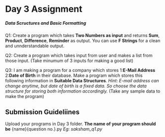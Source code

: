 <h1>Day 3 Assignment</h1>

<h5>Data Scructures and Basic Formatting</h5>

Q1: Create a program which takes <b>Two Numbers as input</b> and returns <b>Sum</b>, <b>Product</b>, <b>Difference</b>, <b>Reminder</b> as output. You can use <b>F Strings</b>
    for a clean and unnderstandable output.
    
Q2: Create a program which takes input from user and makes a list from those input. (Take minumum of 3 inputs for making a good list)

Q3: I am making a program for a company which stores 1:<b>E-Mail Address</b> 2:<b>Date of Birth</b> in their database. Make a program which stores this following information in
    <b>Suitable Data Structures</b>. <i>Hint: E-mail address can change anytime, but date of birth is a fixed data. So choose the data structure for storing both information accordingly.</i> (Take any sample data to make the program)
    
    
    
<h2>Submission Guideliines</h2>
    
Upload your programs in Day 3 folder. <b>The name of your program should be</b> {name}{question no.}.py  <i>Eg: saksham_q1.py</i>
